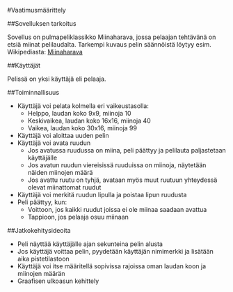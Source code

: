 #Vaatimusmäärittely

##Sovelluksen tarkoitus

Sovellus on pulmapeliklassikko Miinaharava, jossa pelaajan tehtävänä on etsiä miinat pelilaudalta. Tarkempi kuvaus pelin säännöistä löytyy esim. Wikipediasta:
[Miinaharava](https://fi.wikipedia.org/wiki/Miinaharava_(peli))

##Käyttäjät

Pelissä on yksi käyttäjä eli pelaaja.

##Toiminnallisuus

- Käyttäjä voi pelata kolmella eri vaikeustasolla:
  - Helppo, laudan koko 9x9, miinoja 10
  - Keskivaikea, laudan koko 16x16, miinoja 40
  - Vaikea, laudan koko 30x16, miinoja 99
- Käyttäjä voi aloittaa uuden pelin 
- Käyttäjä voi avata ruudun
  - Jos avatussa ruudussa on miina, peli päättyy ja pelilauta paljastetaan käyttäjälle
  - Jos avatun ruudun viereisissä ruuduissa on miinoja, näytetään näiden miinojen määrä
  - Jos avattu ruutu on tyhjä, avataan myös muut ruutuun yhteydessä olevat miinattomat ruudut
- Käyttäjä voi merkitä ruudun lipulla ja poistaa lipun ruudusta
- Peli päättyy, kun:
  - Voittoon, jos kaikki ruudut joissa ei ole miinaa saadaan avattua
  - Tappioon, jos pelaaja osuu miinaan

##Jatkokehitysideoita

- Peli näyttää käyttäjälle ajan sekunteina pelin alusta
- Jos käyttäjä voittaa pelin, pyydetään käyttäjän nimimerkki ja lisätään aika pistetilastoon
- Käyttäjä voi itse määritellä sopivissa rajoissa oman laudan koon ja miinojen määrän
- Graafisen ulkoasun kehittely
